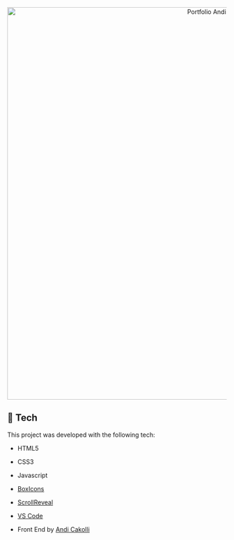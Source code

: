 <img style="text-align: center;" width="900" height="900" alt="Portfolio Andi" src="https://i.imgur.com/IQ0pg0i.png"/>


## :rocket: Tech

This project was developed with the following tech:

-  HTML5
-  CSS3
-  Javascript
-  [BoxIcons](https://boxicons.com/)
-  [ScrollReveal](https://scrollrevealjs.org/)
-  [VS Code](https://code.visualstudio.com/)


- Front End by [Andi Cakolli](https://www.linkedin.com/in/andicakolli/)
